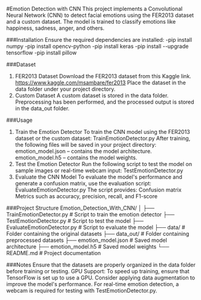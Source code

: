 #Emotion Detection with CNN
This project implements a Convolutional Neural Network (CNN) to detect facial emotions using the FER2013 dataset and a custom dataset. The model is trained to classify emotions like happiness, sadness, anger, and others.

###Installation
Ensure the required dependencies are installed:
-pip install numpy
-pip install opencv-python
-pip install keras
-pip install --upgrade tensorflow
-pip install pillow

###Dataset
1. FER2013 Dataset
Download the FER2013 dataset from this Kaggle link.
    https://www.kaggle.com/msambare/fer2013
Place the dataset in the data folder under your project directory.
3. Custom Dataset
A custom dataset is stored in the data folder.
Preprocessing has been performed, and the processed output is stored in the data_out folder.

###Usage
1. Train the Emotion Detector
To train the CNN model using the FER2013 dataset or the custom dataset:
   TrainEmotionDetector.py
After training, the following files will be saved in your project directory:
emotion_model.json – contains the model architecture.
emotion_model.h5 – contains the model weights.
2. Test the Emotion Detector
Run the following script to test the model on sample images or real-time webcam input:
    TestEmotionDetector.py
3. Evaluate the CNN Model
To evaluate the model's performance and generate a confusion matrix, use the evaluation script:
      EvaluateEmotionDetector.py
The script provides:
Confusion matrix
Metrics such as accuracy, precision, recall, and F1-score

###Project Structure
Emotion_Detection_With_CNN/
│
├── TrainEmotionDetector.py       # Script to train the emotion detector
├── TestEmotionDetector.py        # Script to test the model
├── EvaluateEmotionDetector.py    # Script to evaluate the model
├── data/                         # Folder containing the original datasets
├── data_out/                     # Folder containing preprocessed datasets
├── emotion_model.json            # Saved model architecture
├── emotion_model.h5              # Saved model weights
└── README.md                     # Project documentation

###Notes
Ensure that the datasets are properly organized in the data folder before training or testing.
GPU Support: To speed up training, ensure that TensorFlow is set up to use a GPU.
Consider applying data augmentation to improve the model's performance.
For real-time emotion detection, a webcam is required for testing with TestEmotionDetector.py.
